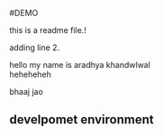 #DEMO


this is a readme file.!


adding line 2.

hello my name is aradhya khandwlwal     
heheheheh


bhaaj jao

## develpomet environment

